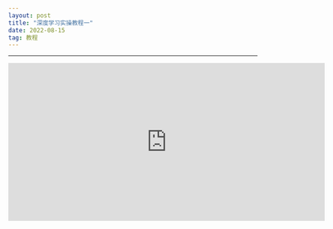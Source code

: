 ```yaml
---
layout: post
title: "深度学习实操教程一"
date: 2022-08-15
tag: 教程
---
```


---

<iframe width="640" height="320" src="https://s138.ananas.chaoxing.com/video/5f/56/ac/9b3f52bd26459e1abd7b290b62f587d8/sd.mp4" scrolling="no" border="0" frameborder="no" framespacing="0" allowfullscreen="true"> </iframe>


<br><br>
